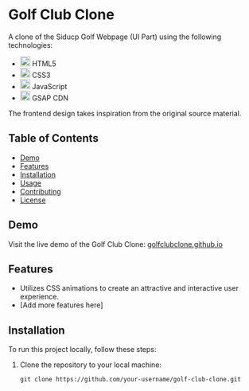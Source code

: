 # Golf Club Clone

A clone of the Siducp Golf Webpage (UI Part) using the following technologies:

- <img src="https://www.w3.org/html/logo/downloads/HTML5_Logo_512.png" alt="HTML5 Logo" width="20"> HTML5
- <img src="https://www.free-css.com/assets/files/free-css-templates/preview/page234/css-logo.png" alt="CSS3 Logo" width="20"> CSS3
- <img src="https://upload.wikimedia.org/wikipedia/commons/6/6a/JavaScript-logo.png" alt="JavaScript Logo" width="20"> JavaScript
- <img src="https://greensock.com/uploads/monthly_2018_12/gsap.png.bcc145c2de88ea7b586fd71c97b876c6.png" alt="GSAP Logo" width="20"> GSAP CDN

The frontend design takes inspiration from the original source material.

## Table of Contents
- [Demo](#demo)
- [Features](#features)
- [Installation](#installation)
- [Usage](#usage)
- [Contributing](#contributing)
- [License](#license)

## Demo

Visit the live demo of the Golf Club Clone: [golfclubclone.github.io](https://golfclubclone.github.io)

## Features

- Utilizes CSS animations to create an attractive and interactive user experience.
- [Add more features here]

## Installation

To run this project locally, follow these steps:

1. Clone the repository to your local machine:
   ```shell
   git clone https://github.com/your-username/golf-club-clone.git
